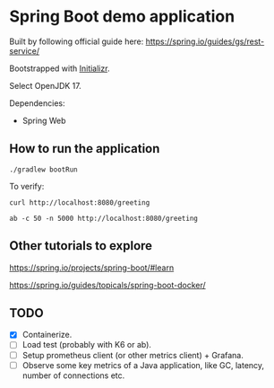 # Spring Boot demo application

Built by following official guide here: <https://spring.io/guides/gs/rest-service/>

Bootstrapped with [Initializr](https://start.spring.io/).

Select OpenJDK 17.

Dependencies:
- Spring Web

## How to run the application

```shell
./gradlew bootRun
```

To verify:

```shell
curl http://localhost:8080/greeting

ab -c 50 -n 5000 http://localhost:8080/greeting
```

## Other tutorials to explore

<https://spring.io/projects/spring-boot/#learn>

<https://spring.io/guides/topicals/spring-boot-docker/>

## TODO

- [x] Containerize.
- [ ] Load test (probably with K6 or ab).
- [ ] Setup prometheus client (or other metrics client) + Grafana.
- [ ] Observe some key metrics of a Java application, 
    like GC, latency, number of connections etc.
